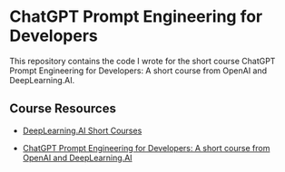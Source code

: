 # ChatGPT Prompt Engineering for Developers

This repository contains the code I wrote for the short course ChatGPT Prompt Engineering for Developers: A short course from OpenAI and DeepLearning.AI.

## Course Resources

- [DeepLearning.AI Short Courses](https://www.deeplearning.ai/short-courses/)

- [ChatGPT Prompt Engineering for Developers: A short course from OpenAI and DeepLearning.AI](https://www.youtube.com/watch?v=H4YK_7MAckk&t=3s)
